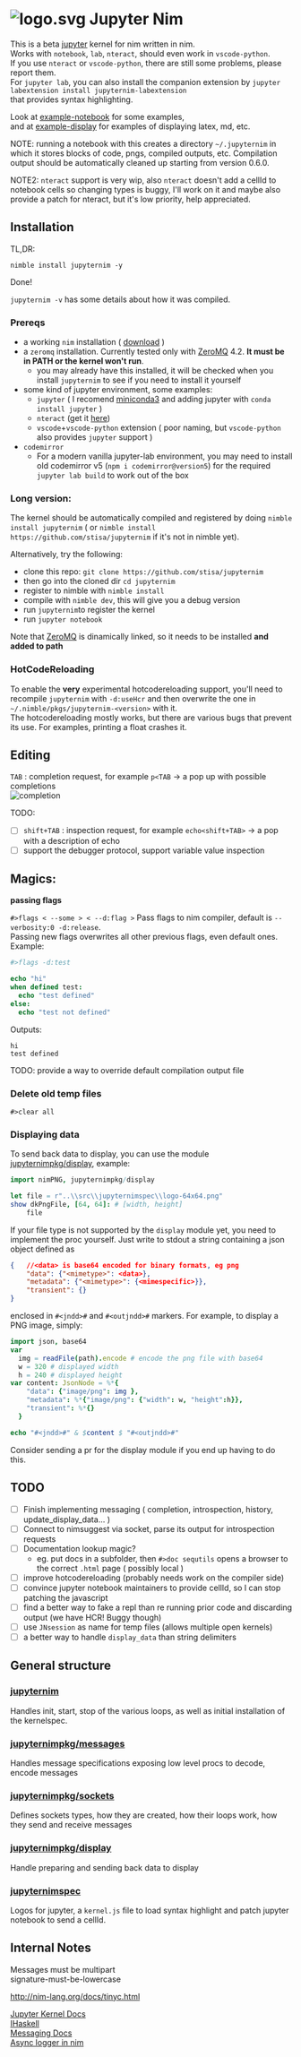 ![logo.svg](logo.svg) Jupyter Nim 
====

This is a beta  [jupyter](http://jupyter.org/) kernel for nim written in nim.  
Works with `notebook`, `lab`, `nteract`, should even work in `vscode-python`.  
If you use `nteract` or `vscode-python`, there are still some problems, please report them.  
For `jupyter lab`, you can also install the companion extension by `jupyter labextension install jupyternim-labextension`  
that provides syntax highlighting.
  
Look at [example-notebook](examples/example-notebook.ipynb) for some examples,  
and at [example-display](examples/example-display.ipynb) for examples of displaying latex, md, etc.  

NOTE: running a notebook with this creates a directory `~/.jupyternim` in which it stores blocks of code, pngs, compiled outputs, etc.
Compilation output should be automatically cleaned up starting from version 0.6.0.

NOTE2: `nteract` support is very wip, also `nteract` doesn't add a cellId to notebook cells so changing types is buggy, I'll work on it and maybe also provide a patch for nteract, but it's low priority, help appreciated.

Installation 
------------
TL,DR:
```
nimble install jupyternim -y
```
Done!

`jupyternim -v` has some details about how it was compiled.

### Prereqs

- a working `nim` installation ( [download](http://nim-lang.org/download.html) )
- a `zeromq` installation. Currently tested only with [ZeroMQ](http://zeromq.org/intro:get-the-software) 4.2. **It must be in PATH or the kernel won't run**.
  - you may already have this installed, it will be checked when you install `jupyternim` to see if you need to install it yourself
- some kind of jupyter environment, some examples:
  - `jupyter`  ( I recomend [miniconda3](http://conda.pydata.org/miniconda.html) and adding jupyter with `conda install jupyter` )
  - `nteract` (get it [here](https://nteract.io/))
  - `vscode`+`vscode-python` extension ( poor naming, but `vscode-python` also provides `jupyter` support )
- `codemirror`
  - For a modern vanilla jupyter-lab environment, you may need to install old codemirror v5 (`npm i codemirror@version5`) for the required `jupyter lab build` to work out of the box

### Long version:

The kernel should be automatically compiled and registered by doing `nimble install jupyternim` ( or `nimble install https://github.com/stisa/jupyternim` if it's not in nimble yet).

Alternatively, try the following:

- clone this repo: `git clone https://github.com/stisa/jupyternim`
- then go into the cloned dir `cd jupyternim`
- register to nimble with `nimble install`
- compile with `nimble dev`, this will give you a debug version
- run `jupyternim`to register the kernel
- run `jupyter notebook`

Note that [ZeroMQ](http://zeromq.org/intro:get-the-software) is dinamically linked, so it needs to be installed **and added to path**  

### HotCodeReloading
To enable the **very** experimental hotcodereloading support, you'll need to recompile `jupyternim` with `-d:useHcr` and then overwrite the one in `~/.nimble/pkgs/jupyternim-<version>` with it.  
The hotcodereloading mostly works, but there are various bugs that prevent its use. For examples, printing a float crashes it.

Editing
-------

`TAB` : completion request, for example `p<TAB` -> a pop up with possible completions  
![completion](examples/jlabcompletion.gif)

TODO:
- [ ] `shift+TAB` : inspection request, for example `echo<shift+TAB>` -> a pop with a description of echo 
- [ ] support the debugger protocol, support variable value inspection

Magics:
-------

**passing flags**

`#>flags < --some > < --d:flag >`
Pass flags to nim compiler, default is `--verbosity:0 -d:release`.  
Passing new flags overwrites all other previous flags, even default ones.
Example: 
```nim
#>flags -d:test

echo "hi"
when defined test:
  echo "test defined"
else:
  echo "test not defined"
```
Outputs:
```
hi
test defined
```
TODO: provide a way to override default compilation output file

### Delete old temp files
`#>clear all`

### Displaying data
To send back data to display, you can use the module [jupyternimpkg/display](src/jupyternimpkg/display.nim), example:  

```nim
import nimPNG, jupyternimpkg/display

let file = r"..\\src\\jupyternimspec\\logo-64x64.png"
show dkPngFile, [64, 64]: # [width, height]
    file
```

If your file type is not supported by the `display` module yet, you need to implement the proc yourself.
Just write to stdout a string containing a json object defined as
```json
{   //<data> is base64 encoded for binary formats, eg png
    "data": {"<mimetype>": <data>}, 
    "metadata": {"<mimetype>": {<mimespecific>}},
    "transient": {}
}
```
enclosed in `#<jndd>#` and `#<outjndd>#` markers.
For example, to display a PNG image, simply:
```nim
import json, base64
var 
  img = readFile(path).encode # encode the png file with base64
  w = 320 # displayed width
  h = 240 # displayed height
var content: JsonNode = %*{
    "data": {"image/png": img }, 
    "metadata": %*{"image/png": {"width": w, "height":h}},
    "transient": %*{}
  }

echo "#<jndd>#" & $content $ "#<outjndd>#"
```
Consider sending a pr for the display module if you end up having to do this.

TODO
----
- [ ] Finish implementing messaging ( completion, introspection, history, update_display_data... )
- [ ] Connect to nimsuggest via socket, parse its output for introspection requests
- [ ] Documentation lookup magic? 
  - eg. put docs in a subfolder, then `#>doc sequtils` opens a browser to the correct `.html` page ( possibly local )  
- [ ] improve hotcodereloading (probably needs work on the compiler side)
- [ ] convince jupyter notebook maintainers to provide cellId, so I can stop patching the javascript
- [ ] find a better way to fake a repl than re running prior code and discarding output (we have HCR! Buggy though)
- [ ] use `JNsession` as name for temp files (allows multiple open kernels)
- [ ] a better way to handle `display_data` than string delimiters

General structure
-----------------

### [jupyternim](src/jupyternim.nim)
Handles init, start, stop of the various loops, as well as initial installation of the kernelspec. 

### [jupyternimpkg/messages](src/jupyternimpkg/messages.nim)
Handles message specifications exposing low level procs to decode, encode messages

### [jupyternimpkg/sockets](src/jupyternimpkg/sockets.nim)
Defines sockets types, how they are created, how their loops work, how they send and receive messages

### [jupyternimpkg/display](src/jupyternimpkg/display)
Handle preparing and sending back data to display

### [jupyternimspec](src/jupyternimspec/)
Logos for jupyter, a `kernel.js` file to load syntax highlight and patch jupyter notebook to send
a cellId.

Internal Notes
--------------
Messages must be multipart  
signature-must-be-lowercase  

http://nim-lang.org/docs/tinyc.html  

[Jupyter Kernel Docs](https://jupyter-client.readthedocs.io/en/latest/kernels.html#kernels)  
[IHaskell](http://andrew.gibiansky.com/blog/ipython/ipython-kernels)  
[Messaging Docs](https://jupyter-client.readthedocs.io/en/latest/messaging.html)  
[Async logger in nim](https://hookrace.net/blog/writing-an-async-logger-in-nim/)  
